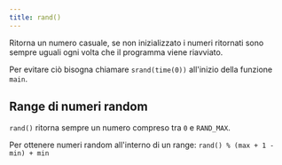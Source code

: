 ```yaml
---
title: rand()
---
```


Ritorna un numero casuale, se non inizializzato i numeri ritornati sono sempre
uguali ogni volta che il programma viene riavviato.

Per evitare ciò bisogna chiamare `srand(time(0))` all'inizio della funzione
`main`.

## Range di numeri random

`rand()` ritorna sempre un numero compreso tra `0` e `RAND_MAX`.

Per ottenere numeri random all'interno di un range:
`rand() % (max + 1 - min) + min`
